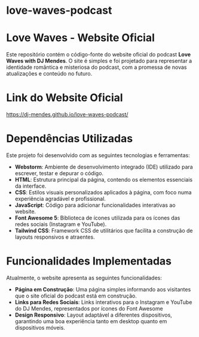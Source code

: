 # love-waves-podcast

# Love Waves - Website Oficial

Este repositório contém o código-fonte do website oficial do podcast **Love Waves with DJ Mendes**. 
O site é simples e foi projetado para representar a identidade romântica e misteriosa do podcast, 
com a promessa de novas atualizações e conteúdo no futuro.

# Link do Website Oficial
https://dj-mendes.github.io/love-waves-podcast/


# Dependências Utilizadas

Este projeto foi desenvolvido com as seguintes tecnologias e ferramentas:

- **Webstorm**: Ambiente de desenvolvimento integrado (IDE) utilizado para escrever, testar e depurar o código.
- **HTML**: Estrutura principal da página, contendo os elementos essenciais da interface.
- **CSS**: Estilos visuais personalizados aplicados à página, com foco numa experiência agradável e profissional.
- **JavaScript**: Código para adicionar funcionalidades interativas ao website.
- **Font Awesome 5**: Biblioteca de ícones utilizada para os ícones das redes sociais (Instagram e YouTube).
- **Tailwind CSS**: Framework CSS de utilitários que facilita a construção de layouts responsivos e atraentes.

# Funcionalidades Implementadas

Atualmente, o website apresenta as seguintes funcionalidades:

- **Página em Construção**: Uma página simples informando aos visitantes que o site oficial do podcast está em construção.
- **Links para Redes Sociais**: Links interativos para o Instagram e YouTube do DJ Mendes, 
representados por ícones do Font Awesome
- **Design Responsivo**: Layout adaptável a diferentes dispositivos, 
garantindo uma boa experiência tanto em desktop quanto em dispositivos móveis.